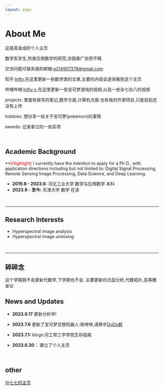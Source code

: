 ```yaml
---
layout: page
---
```


# About Me

[//]:<img src="https://caihanlin.com/caihanlin.jpg" class="floatpic" width="360" height="480">

这是高金成的个人主页

数学系学生,热衷应用数学的研究,涉猎甚广杂而不精.

交流问题可联系我的邮箱:g214907378@gmail.com

知乎:[Infty](https://www.zhihu.com/people/wu-xin-72-24),在这里更新一些数学类的文章,主要的内容会逐渐搬到这个主页

哔哩哔哩:[Infty-c](https://space.bilibili.com/425085633?spm_id_from=333.1007.0.0),在这里更新一些宝可梦游戏的视频,以及一些杂七杂八的视频

projects: 里面有我写的笔记,数学方面,计算机方面.也有我的开源项目,只是目前还没有上传

hobbies: 想分享一些关于宝可梦(pokemon)的事情

awards: 记录拿过的一些奖项

<br>

## Academic Background

**<font color='red'>[Highlight]</font> I currently have the intention to apply for a Ph.D., with application directions including but not limited to: Digital Signal Processing, Remote Sensing Image Processing, Data Science, and Deep Learning.

- **2019.8 - 2023.6:** 河北工业大学 数学与应用数学 本科
- **2023.9 - 至今:** 天津大学 数学 在读

<br>

---

## Research Interests

- Hyperspectral image analysis
- Hyperspectral image unmixing

<br>

---

## 碎碎念

这个学期我不会更新代数学,下学期也不会. 主要更新的泛函分析,代数拓扑,高等概率论

## News and Updates

- **2023.9.17** 更新分析学I

- **2023.7.6** 更新了宝可梦交换机器人:铁坤坤,请移步[DoDo群](https://imdodo.com/s/213672)

- **2023.7.1:** blogs:河工带三字学院生存指南

- **2023.6.30：** 建立了个人主页

<br>

## other

[孙七七的主页](https://tysunseven.github.io/)